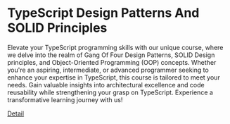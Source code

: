 # TypeScript Design Patterns And SOLID Principles

Elevate your TypeScript programming skills with our unique course, where we delve into the realm of Gang Of Four Design Patterns, SOLID Design principles, and Object-Oriented Programming (OOP) concepts. Whether you're an aspiring, intermediate, or advanced programmer seeking to enhance your expertise in TypeScript, this course is tailored to meet your needs. Gain valuable insights into architectural excellence and code reusability while strengthening your grasp on TypeScript. Experience a transformative learning journey with us! 

[Detail](https://eduitfree.com/Ekat)